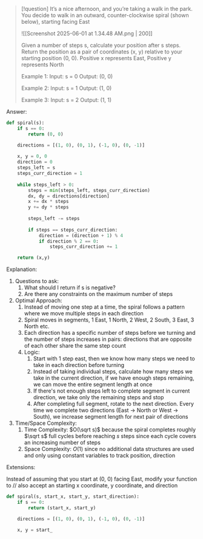 >[!question]
>It’s a nice afternoon, and you’re taking a walk in the park. You decide to walk in an outward,
>counter-clockwise spiral (shown below), starting facing East
>
>![[Screenshot 2025-06-01 at 1.34.48 AM.png | 200]]
>
>Given a number of steps s, calculate your position after s steps. Return the position as a 
>pair of coordinates (x, y) relative to your starting position (0, 0).
>Positive x represents East, Positive y represents North
>
>Example 1:
>Input: s = 0
>Output: (0, 0)
>
>Example 2:
>Input: s = 1
>Output: (1, 0)
>
>Example 3:
>Input: s = 2
>Output: (1, 1)

Answer:
```Python
def spiral(s):
	if s == 0:
		return (0, 0)

	directions = [(1, 0), (0, 1), (-1, 0), (0, -1)]
	
	x, y = 0, 0
	direction = 0
	steps_left = s
	steps_curr_direction = 1
	
	while steps_left > 0:
		steps = min(steps_left, steps_curr_direction)
		dx, dy = directions[direction]
		x += dx * steps
		y += dy * steps
		
		steps_left -= steps
		
		if steps == steps_curr_direction:
			direction = (direction + 1) % 4
			if direction % 2 == 0:
				steps_curr_direction += 1

	return (x,y)
```

Explanation:

1. Questions to ask:
	1. What should I return if s is negative?
	2. Are there any constraints on the maximum number of steps
2. Optimal Approach:
	1. Instead of moving one step at a time, the spiral follows a pattern where we move multiple steps in each direction
	2. Spiral moves in segments, 1 East, 1 North, 2 West, 2 South, 3 East, 3 North etc.
	3. Each direction has a specific number of steps before we turning and the number of steps increases in pairs: directions that are opposite of each other share the same step count
	4. Logic:
		1. Start with 1 step east, then we know how many steps we need to take in each direction before turning
		2. Instead of taking individual steps, calculate how many steps we take in the current direction, if we have enough steps remaining, we can move the entire segment length at once
		3. If there's not enough steps left to complete segment in current direction, we take only the remaining steps and stop
		4. After completing full segment, rotate to the next direction. Every time we complete two directions (East -> North or West -> South), we increase segment length for next pair of directions
3. Time/Space Complexity:
	1. Time Complexity: $O(\sqrt s)$ because the spiral completes roughly $\sqrt s$ full cycles before reaching $s$ steps since each cycle covers an increasing number of steps
	2. Space Complexity: $O(1)$ since no additional data structures are used and only using constant variables to track position, direction


Extensions:

Instead of assuming that you start at (0, 0) facing East, modify your function to // also accept an starting x coordinate, y coordinate, and direction

```Python
def spiral(s, start_x, start_y, start_direction):
	if s == 0:
		return (start_x, start_y)

	directions = [(1, 0), (0, 1), (-1, 0), (0, -1)]

	x, y = start_
```







